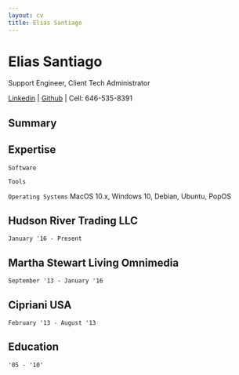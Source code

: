 ```yaml
---
layout: cv
title: Elias Santiago 
---
```

# Elias Santiago
Support Engineer, Client Tech Administrator

<div id="webaddress">
<a href="https://www.linkedin.com/in/elias-santiago-82a34b55/">Linkedin</a>
| <a href="https://github.com/starkprime">Github</a>
| Cell: 646-535-8391
</div>

## Summary

## Expertise

`Software`

`Tools`

`Operating Systems`
MacOS 10.x, Windows 10, Debian, Ubuntu, PopOS

## Hudson River Trading LLC
`January '16 - Present`

## Martha Stewart Living Omnimedia
`September '13 - January '16`

## Cipriani USA
`February '13 - August '13`

## Education
`'05 - '10'`
